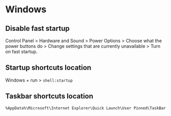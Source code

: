 # Windows

## Disable fast startup

Control Panel > Hardware and Sound > Power Options > Choose what the power buttons do > Change settings that are currently unavailable > Turn on fast startup.

## Startup shortcuts location
Windows + run > `shell:startup`

## Taskbar shortcuts location
`%AppData%\Microsoft\Internet Explorer\Quick Launch\User Pinned\TaskBar`
